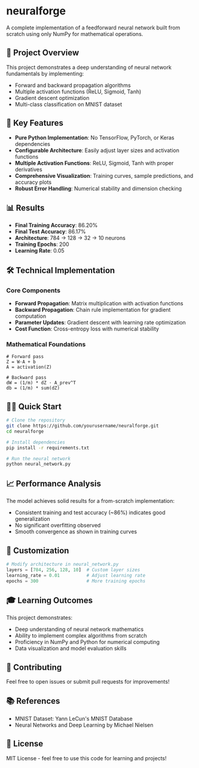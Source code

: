 # neuralforge

A complete implementation of a feedforward neural network built from scratch using only NumPy for mathematical operations.

## 🎯 Project Overview

This project demonstrates a deep understanding of neural network fundamentals by implementing:
* Forward and backward propagation algorithms
* Multiple activation functions (ReLU, Sigmoid, Tanh)
* Gradient descent optimization
* Multi-class classification on MNIST dataset

## 🚀 Key Features

* **Pure Python Implementation**: No TensorFlow, PyTorch, or Keras dependencies
* **Configurable Architecture**: Easily adjust layer sizes and activation functions
* **Multiple Activation Functions**: ReLU, Sigmoid, Tanh with proper derivatives
* **Comprehensive Visualization**: Training curves, sample predictions, and accuracy plots
* **Robust Error Handling**: Numerical stability and dimension checking

## 📊 Results

* **Final Training Accuracy**: 86.20%
* **Final Test Accuracy**: 86.17%
* **Architecture**: 784 → 128 → 32 → 10 neurons
* **Training Epochs**: 200
* **Learning Rate**: 0.05

## 🛠️ Technical Implementation

### Core Components
* **Forward Propagation**: Matrix multiplication with activation functions
* **Backward Propagation**: Chain rule implementation for gradient computation
* **Parameter Updates**: Gradient descent with learning rate optimization
* **Cost Function**: Cross-entropy loss with numerical stability

### Mathematical Foundations

```
# Forward pass
Z = W·A + b
A = activation(Z)

# Backward pass  
dW = (1/m) * dZ · A_prev^T
db = (1/m) * sum(dZ)
```

## 🏃‍♂️ Quick Start

```bash
# Clone the repository
git clone https://github.com/yourusername/neuralforge.git
cd neuralforge

# Install dependencies
pip install -r requirements.txt

# Run the neural network
python neural_network.py
```

## 📈 Performance Analysis

The model achieves solid results for a from-scratch implementation:
- Consistent training and test accuracy (~86%) indicates good generalization
- No significant overfitting observed
- Smooth convergence as shown in training curves

## 🔧 Customization

```python
# Modify architecture in neural_network.py
layers = [784, 256, 128, 10]  # Custom layer sizes
learning_rate = 0.01          # Adjust learning rate
epochs = 300                  # More training epochs
```

## 🎓 Learning Outcomes

This project demonstrates:
- Deep understanding of neural network mathematics
- Ability to implement complex algorithms from scratch
- Proficiency in NumPy and Python for numerical computing
- Data visualization and model evaluation skills

## 🤝 Contributing

Feel free to open issues or submit pull requests for improvements!

## 📚 References

* MNIST Dataset: Yann LeCun's MNIST Database
* Neural Networks and Deep Learning by Michael Nielsen

## 📄 License

MIT License - feel free to use this code for learning and projects!
